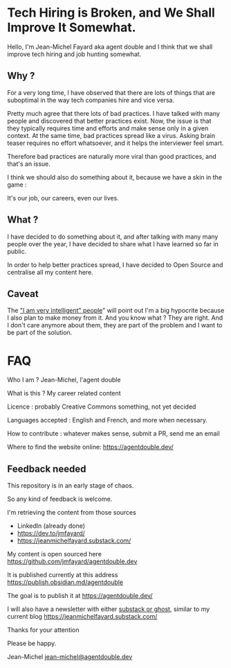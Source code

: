# Tech Hiring is Broken, and We Shall Improve It Somewhat.

Hello, I'm Jean-Michel Fayard aka agent double and I think that we shall improve tech hiring and job hunting somewhat.

## Why ?

For a very long time, I have observed that there are lots of things that are suboptimal in the way tech companies hire and vice versa.

Pretty much agree that there lots of bad practices.
I have talked with many people and discovered that better practices exist.
Now, the issue is that they typically requires time and efforts and make sense only in a given context.
At the same time, bad practices spread like a virus. Asking brain teaser requires no effort whatsoever, and it helps the interviewer feel smart.

Therefore bad practices are naturally more viral than good practices, and that's an issue.

I think we should also do something about it, because we have a skin in the game : 

It's our job, our careers, even our lives.

## What  ?

I have decided to do something about it, and after talking with many many people over the year, I have decided to share what I have learned so far in public.


In order to help better practices spread, I have decided to Open Source and centralise all my content here.

## Caveat

The ["I am very intelligent" people](https://knowyourmeme.com/memes/we-should-improve-society-somewhat)" will point out I'm a big hypocrite because I also plan to make money from it. And you know what ? They are right. And I don't care anymore about them, they are part of the problem and I want to be part of the solution.

# FAQ

Who I am ? Jean-Michel, l'agent double

What is this ? My career related content

Licence : probably Creative Commons something, not yet decided

Languages accepted : English and French, and more when necessary.

How to contribute : whatever makes sense, submit a PR, send me an email

Where to find the website online: https://agentdouble.dev/

## Feedback needed

This repository is in an early stage of chaos.

So any kind of feedback is welcome.

I'm retrieving the content from those sources
- LinkedIn (already done)
- https://dev.to/jmfayard/ 
- https://jeanmichelfayard.substack.com/

My content is open sourced here
https://github.com/jmfayard/agentdouble.dev

It is published currently at this address
https://publish.obsidian.md/agentdouble

The goal is to publish it at https://agentdouble.dev/

I will also have a newsletter with either [substack or ghost](https://ghost.org/vs/substack/), similar to my current blog
https://jeanmichelfayard.substack.com/

Thanks for your attention

Please be happy.

Jean-Michel
jean-michel@agentdouble.dev




